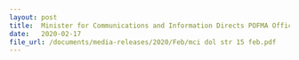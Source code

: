 ```yaml
---
layout: post
title:  Minister for Communications and Information Directs POFMA Office to Issue Disabliing Order 
date:   2020-02-17
file_url: /documents/media-releases/2020/Feb/mci dol str 15 feb.pdf
---
```

